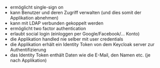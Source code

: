 * ermöglicht single-sign on
* kann Benutzer und deren Zugriff verwalten (und dies somit der Applikation abnehmen)
* kann mit LDAP verbunden gekoppelt werden
* ermöglicht two factor authentication
* erlaubt social login (einloggen per Google/Facebook/... Konto)
* die Applikation handled nie selber mit user credentials
* die Applikation erhält ein Identity Token von dem Keycloak server zur Authentifizierung
* das Identity Token enthält Daten wie die E-Mail, den Namen etc. (je nach Applikation)